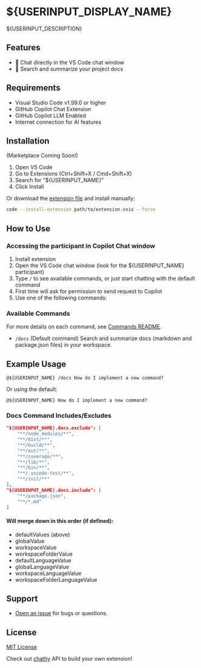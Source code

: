 # ${USERINPUT_DISPLAY_NAME}

${USERINPUT_DESCRIPTION}

## Features

- 💬 Chat directly in the VS Code chat window
- 📝 Search and summarize your project docs

## Requirements

- Visual Studio Code v1.99.0 or higher
- GitHub Copilot Chat Extension
- GitHub Copilot LLM Enabled
- Internet connection for AI features

## Installation
(Marketplace Coming Soon!)
1. Open VS Code
2. Go to Extensions (Ctrl+Shift+X / Cmd+Shift+X)
3. Search for "${USERINPUT_NAME}"
4. Click Install

Or download the [extension file](extension.vsix) and install manually:
```sh
code --install-extension path/to/extension.vsix --force
```

## How to Use

### Accessing the participant in Copilot Chat window
1. Install extension
2. Open the VS Code chat window (look for the ${USERINPUT_NAME} participant)
3. Type `/` to see available commands, or just start chatting with the default command
4. First time will ask for permission to send request to Copilot
5. Use one of the following commands:

### Available Commands
For more details on each command, see [Commands README](src/commands/README.md).

- `/docs` (Default command)
  Search and summarize docs (markdown and package.json files) in your workspace.

## Example Usage

```
@${USERINPUT_NAME} /docs How do I implement a new command?
```
Or using the default:
```
@${USERINPUT_NAME} How do I implement a new command?
```


### Docs Command Includes/Excludes
```json
"${USERINPUT_NAME}.docs.exclude": [
    "**/node_modules/**",
    "**/dist/**",
    "**/build/**",
    "**/out/**",
    "**/coverage/**",
    "**/lib/**",
    "**/bin/**",
    "**/.vscode-test/**",
    "**/init/**"
],
"${USERINPUT_NAME}.docs.include": [
    "**/package.json",
    "**/*.md"
]
```
#### Will merge down in this order (if defined):
- defaultValues (above)
- globalValue
- workspaceValue
- workspaceFolderValue
- defaultLanguageValue
- globalLanguageValue
- workspaceLanguageValue
- workspaceFolderLanguageValue

## Support

- [Open an issue](https://github.com/${USERINPUT_PUBLISHER}/${USERINPUT_NAME}/issues) for bugs or questions.

## License
[MIT License](LICENSE)

Check out [chathy](https://github.com/WillWillman/chatherine/tree/main/chathy) API to build your own extension!

